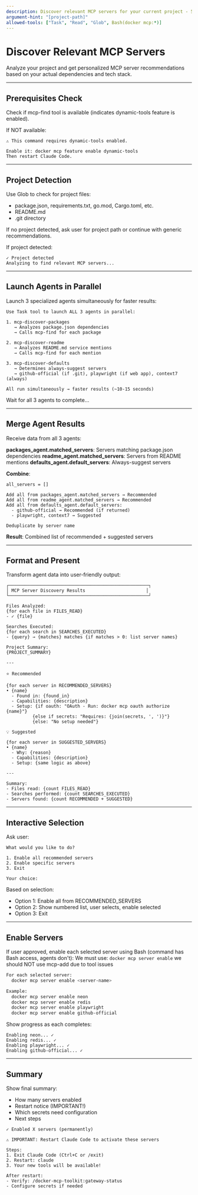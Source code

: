 ```yaml
---
description: Discover relevant MCP servers for your current project - 5
argument-hint: "[project-path]"
allowed-tools: ["Task", "Read", "Glob", Bash(docker mcp:*)]
---
```


# Discover Relevant MCP Servers

Analyze your project and get personalized MCP server recommendations based on your actual dependencies and tech stack.

---

## Prerequisites Check

Check if mcp-find tool is available (indicates dynamic-tools feature is enabled).

If NOT available:
```
⚠️ This command requires dynamic-tools enabled.

Enable it: docker mcp feature enable dynamic-tools
Then restart Claude Code.
```

---

## Project Detection

Use Glob to check for project files:
- package.json, requirements.txt, go.mod, Cargo.toml, etc.
- README.md
- .git directory

If no project detected, ask user for project path or continue with generic recommendations.

If project detected:
```
✓ Project detected
Analyzing to find relevant MCP servers...
```

---

## Launch Agents in Parallel

Launch 3 specialized agents simultaneously for faster results:

```
Use Task tool to launch ALL 3 agents in parallel:

1. mcp-discover-packages
   → Analyzes package.json dependencies
   → Calls mcp-find for each package

2. mcp-discover-readme
   → Analyzes README.md service mentions
   → Calls mcp-find for each mention

3. mcp-discover-defaults
   → Determines always-suggest servers
   → github-official (if .git), playwright (if web app), context7 (always)

All run simultaneously → faster results (~10-15 seconds)
```

Wait for all 3 agents to complete...

---

## Merge Agent Results

Receive data from all 3 agents:

**packages_agent.matched_servers**: Servers matching package.json dependencies
**readme_agent.matched_servers**: Servers from README mentions
**defaults_agent.default_servers**: Always-suggest servers

**Combine**:
```
all_servers = []

Add all from packages_agent.matched_servers → Recommended
Add all from readme_agent.matched_servers → Recommended
Add all from defaults_agent.default_servers:
  - github-official → Recommended (if returned)
  - playwright, context7 → Suggested

Deduplicate by server name
```

**Result**: Combined list of recommended + suggested servers

---

## Format and Present

Transform agent data into user-friendly output:

```
┌─────────────────────────────────────────────────────┐
│ MCP Server Discovery Results                       │
└─────────────────────────────────────────────────────┘

Files Analyzed:
{for each file in FILES_READ}
- ✓ {file}

Searches Executed:
{for each search in SEARCHES_EXECUTED}
- {query} → {matches} matches {if matches > 0: list server names}

Project Summary:
{PROJECT_SUMMARY}

---

⭐️ Recommended

{for each server in RECOMMENDED_SERVERS}
• {name}
  - Found in: {found_in}
  - Capabilities: {description}
  - Setup: {if oauth: "OAuth - Run: docker mcp oauth authorize {name}"}
          {else if secrets: "Requires: {join(secrets, ', ')}"}
          {else: "No setup needed"}

💡 Suggested

{for each server in SUGGESTED_SERVERS}
• {name}
  - Why: {reason}
  - Capabilities: {description}
  - Setup: {same logic as above}

---

Summary:
- Files read: {count FILES_READ}
- Searches performed: {count SEARCHES_EXECUTED}
- Servers found: {count RECOMMENDED + SUGGESTED}
```

---

## Interactive Selection

Ask user:
```
What would you like to do?

1. Enable all recommended servers
2. Enable specific servers
3. Exit

Your choice:
```

Based on selection:
- Option 1: Enable all from RECOMMENDED_SERVERS
- Option 2: Show numbered list, user selects, enable selected
- Option 3: Exit

---

## Enable Servers

If user approved, enable each selected server using Bash (command has Bash access, agents don't):
We must use: `docker mcp server enable` we should NOT use mcp-add due to tool issues

```bash
For each selected server:
  docker mcp server enable <server-name>

Example:
  docker mcp server enable neon
  docker mcp server enable redis
  docker mcp server enable playwright
  docker mcp server enable github-official
```

Show progress as each completes:
```
Enabling neon... ✓
Enabling redis... ✓
Enabling playwright... ✓
Enabling github-official... ✓
```

---

## Summary

Show final summary:
- How many servers enabled
- Restart notice (IMPORTANT!)
- Which secrets need configuration
- Next steps

```
✓ Enabled X servers (permanently)

⚠️ IMPORTANT: Restart Claude Code to activate these servers

Steps:
1. Exit Claude Code (Ctrl+C or /exit)
2. Restart: claude
3. Your new tools will be available!

After restart:
- Verify: /docker-mcp-toolkit:gateway-status
- Configure secrets if needed
```
